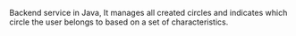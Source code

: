 Backend service in Java, It manages all created circles and indicates which circle the user belongs to based on a set of characteristics. 